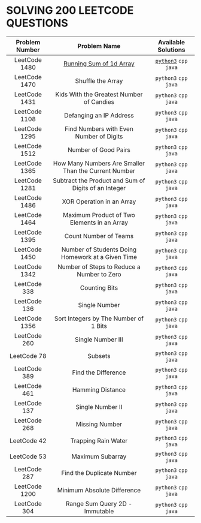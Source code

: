 # SOLVING 200 LEETCODE QUESTIONS


| Problem Number | Problem Name | Available Solutions |
| :---: | :---: | :---: |
| LeetCode 1480 | [Running Sum of 1d Array](https://leetcode.com/problems/running-sum-of-1d-array/) | [`python3`](https://github.com/bansalkanav/SOLVING_200_LEETCODE_QUESTIONS/blob/master/200_LeetCode_Questions/Python/D01P1_LeetCode_1480.py) `cpp` `java` |
| LeetCode 1470 | Shuffle the Array | `python3` `cpp` `java` |
| LeetCode 1431 | Kids With the Greatest Number of Candies | `python3` `cpp` `java` |
| LeetCode 1108 | Defanging an IP Address | `python3` `cpp` `java` |
| LeetCode 1295 | Find Numbers with Even Number of Digits | `python3` `cpp` `java` |
| LeetCode 1512 | Number of Good Pairs | `python3` `cpp` `java` |
| LeetCode 1365 | How Many Numbers Are Smaller Than the Current Number | `python3` `cpp` `java` |
| LeetCode 1281 | Subtract the Product and Sum of Digits of an Integer | `python3` `cpp` `java` |
| LeetCode 1486 | XOR Operation in an Array | `python3` `cpp` `java` |
| LeetCode 1464 | Maximum Product of Two Elements in an Array | `python3` `cpp` `java` |
| LeetCode 1395 | Count Number of Teams | `python3` `cpp` `java` |
| LeetCode 1450 | Number of Students Doing Homework at a Given Time | `python3` `cpp` `java` |
| LeetCode 1342 | Number of Steps to Reduce a Number to Zero | `python3` `cpp` `java` |
| LeetCode 338 | Counting Bits | `python3` `cpp` `java` |
| LeetCode 136 | Single Number | `python3` `cpp` `java` |
| LeetCode 1356 | Sort Integers by The Number of 1 Bits | `python3` `cpp` `java` |
| LeetCode 260 | Single Number III | `python3` `cpp` `java` |
| LeetCode 78 | Subsets | `python3` `cpp` `java` |
| LeetCode 389 | Find the Difference | `python3` `cpp` `java` |
| LeetCode 461 | Hamming Distance | `python3` `cpp` `java` |
| LeetCode 137 | Single Number II | `python3` `cpp` `java` |
| LeetCode 268 | Missing Number | `python3` `cpp` `java` |
| LeetCode 42 | Trapping Rain Water | `python3` `cpp` `java` |
| LeetCode 53 | Maximum Subarray | `python3` `cpp` `java` |
| LeetCode 287 | Find the Duplicate Number | `python3` `cpp` `java` |
| LeetCode 1200 | Minimum Absolute Difference | `python3` `cpp` `java` |
| LeetCode 304 | Range Sum Query 2D - Immutable | `python3` `cpp` `java` |
